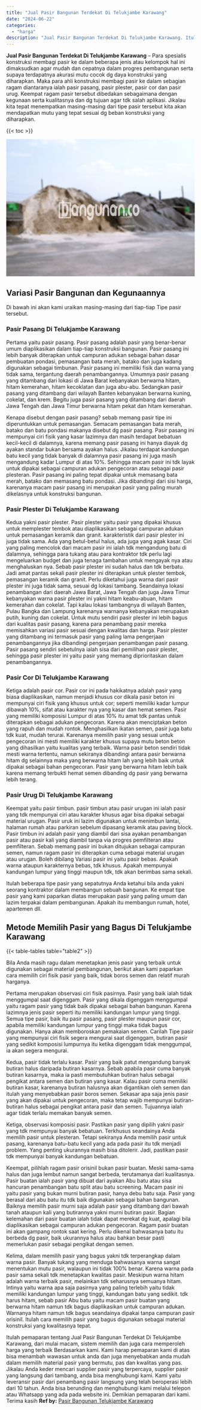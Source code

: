 ```yaml
---
title: "Jual Pasir Bangunan Terdekat Di Telukjambe Karawang"
date: "2024-06-22"
categories: 
  - "harga"
description: "Jual Pasir Bangunan Terdekat Di Telukjambe Karawang. Itulah pemaparan tentang Jual Pasir Bangunan Terdekat Di Telukjambe Karawang, dari mulai macam, sistem m..."
---
```


**Jual Pasir Bangunan Terdekat Di Telukjambe Karawang** – Para spesialis konstruksi membagi pasir ke dalam beberapa jenis atau kelompok hal ini dimaksudkan agar mudah dan cepatnya dalam progres pembangunan serta supaya terdapatnya akurasi mutu cocok dg daya konstruksi yang diharapkan. Maka para ahli konstruksi membagi pasir ke dalam sebagian ragam diantaranya ialah pasir pasang, pasir plester, pasir cor dan pasir urug. Keempat ragam pasir tersebut dibedakan sebagaimana dengan kegunaan serta kualitasnya dan dg tujuan agar tdk salah aplikasi. Jikalau kita tepat menempatkan masing-masing dari tipe pasir tersebut kita akan mendapatkan mutu yang tepat sesuai dg beban konstruksi yang diharapkan.

{{< toc >}}

![Jual Pasir Bangunan Terdekat Di Telukjambe Karawang](/images/jual-pasir-bangunan-07.png)

## Variasi Pasir Bangunan dan Kegunaannya

Di bawah ini akan kami uraikan masing-masing dari tiap-tiap Tipe pasir tersebut.

### Pasir Pasang Di Telukjambe Karawang

Pertama yaitu pasir pasang. Pasir pasang adalah pasir yang benar-benar umum diaplikasikan dalam tiap-tiap konstruksi bangunan. Pasir pasang ini lebih banyak diterapkan untuk campuran adukan sebagai bahan dasar pembuatan pondasi, pemasangan bata merah, batako dan juga kadang digunakan sebagai timbunan. Pasir pasang ini memiliki fisik dan warna yang tidak sama, tergantung daerah penambangannya. Umumnya pasir pasang yang ditambang dari lokasi di Jawa Barat kebanyakan berwarna hitam, hitam kemerahan, hitam kecoklatan dan juga abu-abu. Sedangkan pasir pasang yang ditambang dari wilayah Banten kebanyakan berwarna kuning, cokelat, dan krem. Begitu juga pasir pasang yang ditambang dari daerah Jawa Tengah dan Jawa Timur berwarna hitam pekat dan hitam kemerahan.

Kenapa disebut dengan pasir pasang? sebab memang pasir tipe ini diperuntukkan untuk pemasangan. Semacam pemasangan bata merah, batako dan batu pondasi makanya disebut dg pasir pasang. Pasir pasang ini mempunyai ciri fisik yang kasar lazimnya dan masih terdapat bebatuan kecil-kecil di dalamnya, karena memang pasir pasang ini hanya diayak dg ayakan standar bukan bersama ayakan halus. Jikalau terdapat kandungan batu kecil yang tidak banyak di dalamnya pasir pasang ini juga masih mengandung kadar Lumpur di atas 10%. Sehingga macam pasir ini tdk layak untuk dipakai sebagai campuran adukan pengecoran atau sebagai pasir plesteran. Pasir pasang ini paling tepat dipakai untuk memasang bata merah, batako dan memasang batu pondasi. Jika dibandingi dari sisi harga, karenanya macam pasir pasang ini merupakan pasir yang paling murah dikelasnya untuk konstruksi bangunan.

### Pasir Plester Di Telukjambe Karawang

Kedua yakni pasir plester. Pasir plester yaitu pasir yang dipakai khusus untuk memplester tembok atau diaplikasikan sebagai campuran adukan untuk pemasangan keramik dan granit. karakteristik dari pasir plester ini juga tidak sama. Ada yang betul-betul halus, ada juga yang agak kasar. Ciri yang paling mencolok dari macam pasir ini ialah tdk mengandung batu di dalamnya, sehingga para tukang atau para kontraktor tdk perlu lagi mengeluarkan budget dan juga tenaga tambahan untuk mengayak nya atau menghaluskan nya. Sebab pasir plester ini sudah halus dan tdk berbatu. Jadi amat pantas sekali pasir plester ini diterapkan untuk plester tembok, pemasangan keramik dan granit. Perlu diketahui juga warna dari pasir plester ini juga tidak sama, sesuai dg lokasi tambang. Seandainya lokasi penambangan dari daerah Jawa Barat, Jawa Tengah dan juga Jawa Timur kebanyakan warna pasir plester ini yakni hitam keabu-abuan, hitam kemerahan dan cokelat. Tapi kalau lokasi tambangnya di wilayah Banten, Pulau Bangka dan Lampung karenanya warnanya kebanyakan merupakan putih, kuning dan cokelat. Untuk mutu sendiri pasir plester ini lebih bagus dari kualitas pasir pasang, karena para penambang pasir mereka memisahkan variasi pasir sesuai dengan kwalitas dan harga. Pasir plester yang ditambang ini termasuk pasir yang paling lama pengerjaan penambangannya jika dibandingi pengerjaan penambangan pasir pasang. Pasir pasang sendiri sebetulnya ialah sisa dari pemilihan pasir plester, sehingga pasir plester ini yaitu pasir yang memang diprioritaskan dalam penambangannya.

### Pasir Cor Di Telukjambe Karawang

Ketiga adalah pasir cor. Pasir cor ini pada hakikatnya adalah pasir yang biasa diaplikasikan, namun menjadi khusus cor dikala pasir beton ini mempunyai ciri fisik yang khusus untuk cor; seperti memiliki kadar lumpur dibawah 10%, sifat atau karakter nya yang kasar dan hemat semen. Pasir yang memiliki komposisi Lumpur di atas 10% itu amat tdk pantas untuk diterapkan sebagai adukan pengecoran. Karena akan menciptakan beton yang rapuh dan mudah rontok. Menghasilkan ikatan semen, pasir juga batu tdk kuat, mudah terurai. Karenanya memilih pasir yang sesuai untuk pengecoran ini mesti memiliki karakter khusus supaya mutu beton beton yang dihasilkan yaitu kualitas yang terbaik. Warna pasir beton sendiri tidak mesti warna tertentu, namun sekiranya dibandingi antara pasir berwarna hitam dg selainnya maka yang berwarna hitam lah yang lebih baik untuk dipakai sebagai bahan pengecoran. Pasir yang berwarna hitam lebih baik karena memang terbukti hemat semen dibanding dg pasir yang berwarna lebih terang.

### Pasir Urug Di Telukjambe Karawang

Keempat yaitu pasir timbun. pasir timbun atau pasir urugan ini ialah pasir yang tdk mempunyai ciri atau karakter khusus agar bisa dipakai sebagai material urugan. Pasir uruk ini lazim digunakan untuk menimbun lantai, halaman rumah atau parkiran sebelum dipasang keramik atau paving block. Pasir timbun ini adalah pasir yang diambil dari sisa ayakan penambangan pasir atau pasir kali yang diambil tanpa via progres pemfilteran atau pemfilteran. Sebab memang pasir ini bukan ditujukan sebagai campuran semen, namun ragam pasir ini diterapkan cuma sebagai material urugan atau urugan. Boleh dibilang Variasi pasir ini yaitu pasir bebas. Apakah warna ataupun karakternya bebas, tdk khusus. Apakah mempunyai kandungan lumpur yang tinggi maupun tdk, tdk akan berimbas sama sekali.

Itulah beberapa tipe pasir yang sepatutnya Anda ketahui bila anda yakni seorang kontraktor dalam membangun sebuah bangunan. Ke empat tipe pasir yang kami paparkan diatas merupakan pasir yang paling umum dan lazim terpakai dalam pembangunan. Apakah itu membangun rumah, hotel, apartemen dll.

## Metode Memilih Pasir yang Bagus Di Telukjambe Karawang

{{< table-tables table="table2" >}}

Bila Anda masih ragu dalam menetapkan jenis pasir yang terbaik untuk digunakan sebagai material pembangunan, berikut akan kami paparkan cara memilih ciri fisik pasir yang baik, tidak boros semen dan relatif murah harganya.

Pertama merupakan observasi ciri fisik pasirnya. Pasir yang baik ialah tidak menggumpal saat digenggam. Pasir yang dikala digenggam menggumpal yaitu ragam pasir yang tidak baik dipakai sebagai bahan bangunan. Karena lazimnya jenis pasir seperti itu memiliki kandungan lumpur yang tinggi. Semua tipe pasir, baik itu pasir pasang, pasir plester maupun pasir cor, apabila memiliki kandungan lumpur yang tinggi maka tidak bagus digunakan. Hanya akan memboroskan pemakaian semen. Carilah Tipe pasir yang mempunyai ciri fisik segera mengurai saat digenggam, butiran pasir yang sedikit komposisi lumpurnya itu ketika digenggam tidak menggumpal, ia akan segera mengurai.

Kedua, pasir tidak terlalu kasar. Pasir yang baik patut mengandung banyak butiran halus daripada butiran kasarnya. Sebab apabila pasir cuma banyak butiran kasarnya, maka ia pasti membutuhkan butiran halus sebagai pengikat antara semen dan butiran yang kasar. Kalau pasir cuma memiliki butiran kasar, karenanya butiran halusnya akan digantikan oleh semen dan itulah yang menyebabkan pasir boros semen. Sekasar apa saja jenis pasir yang akan dipakai untuk pengecoran, maka tetap wajib mempunyai butiran-butiran halus sebagai pengikat antara pasir dan semen. Tujuannya ialah agar tidak terlalu memakan banyak semen.

Ketiga, observasi komposisi pasir. Pastikan pasir yang dipilih yakni pasir yang tdk mempunyai banyak bebatuan. Terkhusus seandainya Anda memilih pasir untuk plesteran. Tetapi sekiranya Anda memilih pasir untuk pasang, karenanya batu-batu kecil yang ada pada pasir itu tdk menjadi problem. Yang penting ukurannya masih bisa ditolerir. Jadi, pastikan pasir tdk mempunyai banyak kandungan bebatuan.

Keempat, pilihlah ragam pasir orisinil bukan pasir buatan. Meski sama-sama halus dan juga lembut namun sangat berbeda, terutamanya dari kualitasnya. Pasir buatan ialah pasir yang dibuat dari ayakan Abu batu atau sisa hancuran penambangan batu split atau batu screening. Macam pasir ini yaitu pasir yang bukan murni butiran pasir, hanya debu batu saja. Pasir yang berasal dari abu batu itu tdk baik digunakan sebagai bahan bangunan. Baiknya memilih pasir murni saja adalah pasir yang ditambang dari bawah tanah ataupun kali yang butirannya yakni murni butiran pasir. Bagian kelemahan dari pasir buatan ialah tidak dapat merekat dg kuat, apalagi bila diaplikasikan sebagai campuran adukan pengecoran. Ragam pasir buatan ini akan gampang rontok saat kering. Perlu dikenal bahwasanya batu itu berbeda dg pasir, baik ukurannya halus atau bahkan besar pasti memerlukan pasir sebagai pengikat dengan semen.

Kelima, dalam memilih pasir yang bagus yakni tdk terperangkap dalam warna pasir. Banyak tukang yang menduga bahwasanya warna sangat menentukan mutu pasir, walaupun ini tidak 100% benar. Karena warna pada pasir sama sekali tdk menetapkan kwalitas pasir. Meskipun warna hitam adalah warna terbaik pasir, melainkan tdk seharusnya semuanya hitam. Intinya yaitu warna apa saja pasirnya yang paling terlebih yaitu tidak memiliki kandungan lumpur yang tinggi, kandungan batu yang sedikit. tdk harus hitam, sebab pasir Abu batu yaitu macam pasir buatan yang berwarna hitam namun tdk bagus diaplikasikan untuk campuran adukan. Warnanya hitam namun tdk bagus seandainya dipakai tanpa campuran pasir orisinil. Itulah cara memilih pasir yang bagus digunakan sebagai material konstruksi yang kwalitasnya tepat.

Itulah pemaparan tentang Jual Pasir Bangunan Terdekat Di Telukjambe Karawang, dari mulai macam, sistem memilih dan juga cara memperoleh harga yang terbaik Berdasarkan kami. Kami harap pemaparan kami di atas bisa menambah wawasan untuk anda dan juga menyebabkan anda mudah dalam memilih material pasir yang bermutu, pas dan kwalitas yang pas. Jikalau Anda keder mencari supplier pasir yang terpercaya, supplier pasir yang langsung dari tambang, anda bisa menghubungi kami. Kami yaitu leveransir pasir dari penambang pasir langsung yang telah beroperasi lebih dari 10 tahun. Anda bisa berunding dan menghubungi kami melalui telepon atau Whatsapp yang ada pada website ini. Demikian pemaparan dari kami. Terima kasih
**Ref by:** [Pasir Bangunan Telukjambe Karawang](https://id.wikipedia.org/wiki/Pasir)
